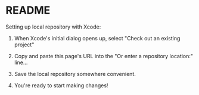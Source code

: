 # README #

Setting up local repository with Xcode:

1. When Xcode's initial dialog opens up, select "Check out an existing project"

2. Copy and paste this page's URL into the "Or enter a repository location:" line...

3. Save the local repository somewhere convenient. 

4. You're ready to start making changes!